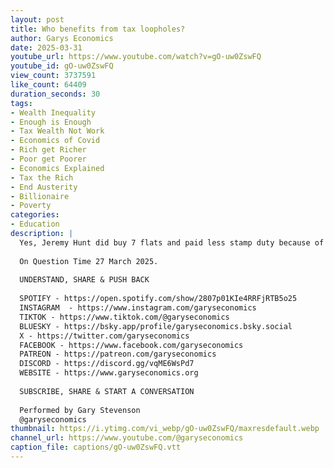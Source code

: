 ```yaml
---
layout: post
title: Who benefits from tax loopholes?
author: Garys Economics
date: 2025-03-31
youtube_url: https://www.youtube.com/watch?v=gO-uw0ZswFQ
youtube_id: gO-uw0ZswFQ
view_count: 3737591
like_count: 64409
duration_seconds: 30
tags:
- Wealth Inequality
- Enough is Enough
- Tax Wealth Not Work
- Economics of Covid
- Rich get Richer
- Poor get Poorer
- Economics Explained
- Tax the Rich
- End Austerity
- Billionaire
- Poverty
categories:
- Education
description: |
  Yes, Jeremy Hunt did buy 7 flats and paid less stamp duty because of a loophole that benefits bulk buyers of property. https://www.theguardian.com/politics/2018/apr/18/jeremy-hunt-investigated-breach-money-laundering-rules-luxury-flats 
  
  On Question Time 27 March 2025.
  
  UNDERSTAND, SHARE & PUSH BACK
  
  SPOTIFY - https://open.spotify.com/show/2807p01KIe4RRFjRTB5o25
  INSTAGRAM  - https://www.instagram.com/garyseconomics
  TIKTOK - https://www.tiktok.com/@garyseconomics
  BLUESKY - https://bsky.app/profile/garyseconomics.bsky.social
  X - https://twitter.com/garyseconomics
  FACEBOOK - https://www.facebook.com/garyseconomics
  PATREON - https://patreon.com/garyseconomics
  DISCORD - https://discord.gg/vqME6WsPd7
  WEBSITE - https://www.garyseconomics.org
  
  SUBSCRIBE, SHARE & START A CONVERSATION
  
  Performed by Gary Stevenson
  @garyseconomics
thumbnail: https://i.ytimg.com/vi_webp/gO-uw0ZswFQ/maxresdefault.webp
channel_url: https://www.youtube.com/@garyseconomics
caption_file: captions/gO-uw0ZswFQ.vtt
---
```

